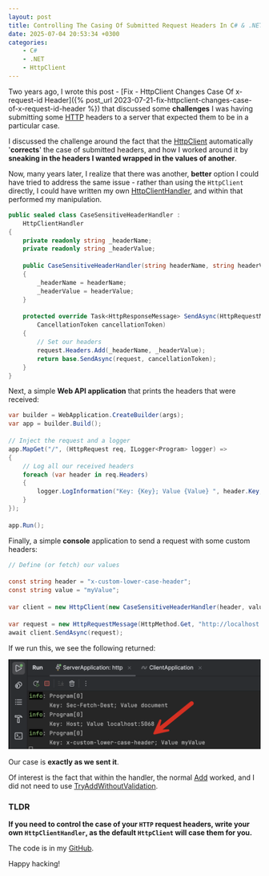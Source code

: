 ```yaml
---
layout: post
title: Controlling The Casing Of Submitted Request Headers In C# & .NET
date: 2025-07-04 20:53:34 +0300
categories:
    - C#
    - .NET
    - HttpClient
---
```


Two years ago, I wrote this post - [Fix - HttpClient Changes Case Of x-request-id Header]({% post_url 2023-07-21-fix-httpclient-changes-case-of-x-request-id-header %}) that discussed some **challenges** I was having submitting some [HTTP](https://en.wikipedia.org/wiki/HTTP) headers to a server that expected them to be in a particular case.

I discussed the challenge around the fact that the [HttpClient](https://learn.microsoft.com/en-us/dotnet/api/system.net.http.httpclient?view=net-9.0) automatically '**corrects**' the case of submitted headers, and how I worked around it by **sneaking in the headers I wanted wrapped in the values of another**.

Now, many years later, I realize that there was another, **better** option I could have tried to address the same issue - rather than using the `HttpClient` directly, I could have written my own [HttpClientHandler](https://learn.microsoft.com/en-us/dotnet/api/system.net.http.httpclienthandler?view=net-9.0), and within that performed my manipulation.

```c#
public sealed class CaseSensitiveHeaderHandler :
    HttpClientHandler
{
    private readonly string _headerName;
    private readonly string _headerValue;

    public CaseSensitiveHeaderHandler(string headerName, string headerValue)
    {
        _headerName = headerName;
        _headerValue = headerValue;
    }

    protected override Task<HttpResponseMessage> SendAsync(HttpRequestMessage request,
        CancellationToken cancellationToken)
    {
        // Set our headers
        request.Headers.Add(_headerName, _headerValue);
        return base.SendAsync(request, cancellationToken);
    }
}
```

Next, a simple **Web API application** that prints the headers that were received:

```c#
var builder = WebApplication.CreateBuilder(args);
var app = builder.Build();

// Inject the request and a logger
app.MapGet("/", (HttpRequest req, ILogger<Program> logger) =>
{
    // Log all our received headers
    foreach (var header in req.Headers)
    {
        logger.LogInformation("Key: {Key}; Value {Value} ", header.Key, header.Value);
    }
});

app.Run();
```

Finally, a simple **console** application to send a request with some custom headers:

```c#
// Define (or fetch) our values

const string header = "x-custom-lower-case-header";
const string value = "myValue";

var client = new HttpClient(new CaseSensitiveHeaderHandler(header, value));

var request = new HttpRequestMessage(HttpMethod.Get, "http://localhost:5068/");
await client.SendAsync(request);
```

If we run this, we see the following returned:

![preservedCase](../images/2025/07/preservedCase.png)

Our case is **exactly as we sent it**.

Of interest is the fact that within the handler, the normal [Add](https://learn.microsoft.com/en-us/dotnet/api/system.net.http.headers.httpheaders.add?view=net-9.0#system-net-http-headers-httpheaders-add(system-string-system-string)) worked, and I did not need to use [TryAddWithoutValidation](https://learn.microsoft.com/en-us/dotnet/api/system.net.http.headers.httpheaders.tryaddwithoutvalidation?view=net-9.0).

### TLDR

**If you need to control the case of your `HTTP` request headers, write your own `HttpClientHandler`, as the default `HttpClient` will case them for you.**

The code is in my [GitHub](https://github.com/conradakunga/BlogCode/tree/master/2025-07-04%20-%20HttpClientHandler).

Happy hacking!
